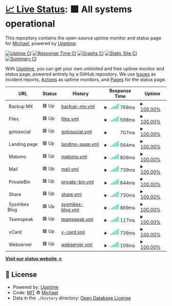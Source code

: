 # [📈 Live Status](https://flyingchewbacca.github.io/upptime): <!--live status--> **🟩 All systems operational**

This repository contains the open-source uptime monitor and status page for [Michael](https://flyingchewbacca.github.io/upptime), powered by [Upptime](https://github.com/upptime/upptime).

[![Uptime CI](https://github.com/flyingchewbacca/upptime/workflows/Uptime%20CI/badge.svg)](https://github.com/flyingchewbacca/upptime/actions?query=workflow%3A%22Uptime+CI%22)
[![Response Time CI](https://github.com/flyingchewbacca/upptime/workflows/Response%20Time%20CI/badge.svg)](https://github.com/flyingchewbacca/upptime/actions?query=workflow%3A%22Response+Time+CI%22)
[![Graphs CI](https://github.com/flyingchewbacca/upptime/workflows/Graphs%20CI/badge.svg)](https://github.com/flyingchewbacca/upptime/actions?query=workflow%3A%22Graphs+CI%22)
[![Static Site CI](https://github.com/flyingchewbacca/upptime/workflows/Static%20Site%20CI/badge.svg)](https://github.com/flyingchewbacca/upptime/actions?query=workflow%3A%22Static+Site+CI%22)
[![Summary CI](https://github.com/flyingchewbacca/upptime/workflows/Summary%20CI/badge.svg)](https://github.com/flyingchewbacca/upptime/actions?query=workflow%3A%22Summary+CI%22)

With [Upptime](https://upptime.js.org), you can get your own unlimited and free uptime monitor and status page, powered entirely by a GitHub repository. We use [Issues](https://github.com/flyingchewbacca/upptime/issues) as incident reports, [Actions](https://github.com/flyingchewbacca/upptime/actions) as uptime monitors, and [Pages](https://flyingchewbacca.github.io/upptime) for the status page.

<!--start: status pages-->
<!-- This summary is generated by Upptime (https://github.com/upptime/upptime) -->
<!-- Do not edit this manually, your changes will be overwritten -->
<!-- prettier-ignore -->
| URL | Status | History | Response Time | Uptime |
| --- | ------ | ------- | ------------- | ------ |
| <img alt="" src="https://icons.duckduckgo.com/ip3/null.ico" height="13"> Backup MX | 🟩 Up | [backup-mx.yml](https://github.com/flyingchewbacca/upptime/commits/HEAD/history/backup-mx.yml) | <details><summary><img alt="Response time graph" src="./graphs/backup-mx/response-time-week.png" height="20"> 768ms</summary><br><a href="https://flyingchewbacca.github.io/upptime/history/backup-mx"><img alt="Response time 768" src="https://img.shields.io/endpoint?url=https%3A%2F%2Fraw.githubusercontent.com%2Fflyingchewbacca%2Fupptime%2FHEAD%2Fapi%2Fbackup-mx%2Fresponse-time.json"></a><br><a href="https://flyingchewbacca.github.io/upptime/history/backup-mx"><img alt="24-hour response time 768" src="https://img.shields.io/endpoint?url=https%3A%2F%2Fraw.githubusercontent.com%2Fflyingchewbacca%2Fupptime%2FHEAD%2Fapi%2Fbackup-mx%2Fresponse-time-day.json"></a><br><a href="https://flyingchewbacca.github.io/upptime/history/backup-mx"><img alt="7-day response time 768" src="https://img.shields.io/endpoint?url=https%3A%2F%2Fraw.githubusercontent.com%2Fflyingchewbacca%2Fupptime%2FHEAD%2Fapi%2Fbackup-mx%2Fresponse-time-week.json"></a><br><a href="https://flyingchewbacca.github.io/upptime/history/backup-mx"><img alt="30-day response time 768" src="https://img.shields.io/endpoint?url=https%3A%2F%2Fraw.githubusercontent.com%2Fflyingchewbacca%2Fupptime%2FHEAD%2Fapi%2Fbackup-mx%2Fresponse-time-month.json"></a><br><a href="https://flyingchewbacca.github.io/upptime/history/backup-mx"><img alt="1-year response time 768" src="https://img.shields.io/endpoint?url=https%3A%2F%2Fraw.githubusercontent.com%2Fflyingchewbacca%2Fupptime%2FHEAD%2Fapi%2Fbackup-mx%2Fresponse-time-year.json"></a></details> | <details><summary><a href="https://flyingchewbacca.github.io/upptime/history/backup-mx">100.00%</a></summary><a href="https://flyingchewbacca.github.io/upptime/history/backup-mx"><img alt="All-time uptime 100.00%" src="https://img.shields.io/endpoint?url=https%3A%2F%2Fraw.githubusercontent.com%2Fflyingchewbacca%2Fupptime%2FHEAD%2Fapi%2Fbackup-mx%2Fuptime.json"></a><br><a href="https://flyingchewbacca.github.io/upptime/history/backup-mx"><img alt="24-hour uptime 100.00%" src="https://img.shields.io/endpoint?url=https%3A%2F%2Fraw.githubusercontent.com%2Fflyingchewbacca%2Fupptime%2FHEAD%2Fapi%2Fbackup-mx%2Fuptime-day.json"></a><br><a href="https://flyingchewbacca.github.io/upptime/history/backup-mx"><img alt="7-day uptime 100.00%" src="https://img.shields.io/endpoint?url=https%3A%2F%2Fraw.githubusercontent.com%2Fflyingchewbacca%2Fupptime%2FHEAD%2Fapi%2Fbackup-mx%2Fuptime-week.json"></a><br><a href="https://flyingchewbacca.github.io/upptime/history/backup-mx"><img alt="30-day uptime 100.00%" src="https://img.shields.io/endpoint?url=https%3A%2F%2Fraw.githubusercontent.com%2Fflyingchewbacca%2Fupptime%2FHEAD%2Fapi%2Fbackup-mx%2Fuptime-month.json"></a><br><a href="https://flyingchewbacca.github.io/upptime/history/backup-mx"><img alt="1-year uptime 100.00%" src="https://img.shields.io/endpoint?url=https%3A%2F%2Fraw.githubusercontent.com%2Fflyingchewbacca%2Fupptime%2FHEAD%2Fapi%2Fbackup-mx%2Fuptime-year.json"></a></details>
| <img alt="" src="https://icons.duckduckgo.com/ip3/null.ico" height="13"> Files | 🟩 Up | [files.yml](https://github.com/flyingchewbacca/upptime/commits/HEAD/history/files.yml) | <details><summary><img alt="Response time graph" src="./graphs/files/response-time-week.png" height="20"> 598ms</summary><br><a href="https://flyingchewbacca.github.io/upptime/history/files"><img alt="Response time 598" src="https://img.shields.io/endpoint?url=https%3A%2F%2Fraw.githubusercontent.com%2Fflyingchewbacca%2Fupptime%2FHEAD%2Fapi%2Ffiles%2Fresponse-time.json"></a><br><a href="https://flyingchewbacca.github.io/upptime/history/files"><img alt="24-hour response time 598" src="https://img.shields.io/endpoint?url=https%3A%2F%2Fraw.githubusercontent.com%2Fflyingchewbacca%2Fupptime%2FHEAD%2Fapi%2Ffiles%2Fresponse-time-day.json"></a><br><a href="https://flyingchewbacca.github.io/upptime/history/files"><img alt="7-day response time 598" src="https://img.shields.io/endpoint?url=https%3A%2F%2Fraw.githubusercontent.com%2Fflyingchewbacca%2Fupptime%2FHEAD%2Fapi%2Ffiles%2Fresponse-time-week.json"></a><br><a href="https://flyingchewbacca.github.io/upptime/history/files"><img alt="30-day response time 598" src="https://img.shields.io/endpoint?url=https%3A%2F%2Fraw.githubusercontent.com%2Fflyingchewbacca%2Fupptime%2FHEAD%2Fapi%2Ffiles%2Fresponse-time-month.json"></a><br><a href="https://flyingchewbacca.github.io/upptime/history/files"><img alt="1-year response time 598" src="https://img.shields.io/endpoint?url=https%3A%2F%2Fraw.githubusercontent.com%2Fflyingchewbacca%2Fupptime%2FHEAD%2Fapi%2Ffiles%2Fresponse-time-year.json"></a></details> | <details><summary><a href="https://flyingchewbacca.github.io/upptime/history/files">100.00%</a></summary><a href="https://flyingchewbacca.github.io/upptime/history/files"><img alt="All-time uptime 100.00%" src="https://img.shields.io/endpoint?url=https%3A%2F%2Fraw.githubusercontent.com%2Fflyingchewbacca%2Fupptime%2FHEAD%2Fapi%2Ffiles%2Fuptime.json"></a><br><a href="https://flyingchewbacca.github.io/upptime/history/files"><img alt="24-hour uptime 100.00%" src="https://img.shields.io/endpoint?url=https%3A%2F%2Fraw.githubusercontent.com%2Fflyingchewbacca%2Fupptime%2FHEAD%2Fapi%2Ffiles%2Fuptime-day.json"></a><br><a href="https://flyingchewbacca.github.io/upptime/history/files"><img alt="7-day uptime 100.00%" src="https://img.shields.io/endpoint?url=https%3A%2F%2Fraw.githubusercontent.com%2Fflyingchewbacca%2Fupptime%2FHEAD%2Fapi%2Ffiles%2Fuptime-week.json"></a><br><a href="https://flyingchewbacca.github.io/upptime/history/files"><img alt="30-day uptime 100.00%" src="https://img.shields.io/endpoint?url=https%3A%2F%2Fraw.githubusercontent.com%2Fflyingchewbacca%2Fupptime%2FHEAD%2Fapi%2Ffiles%2Fuptime-month.json"></a><br><a href="https://flyingchewbacca.github.io/upptime/history/files"><img alt="1-year uptime 100.00%" src="https://img.shields.io/endpoint?url=https%3A%2F%2Fraw.githubusercontent.com%2Fflyingchewbacca%2Fupptime%2FHEAD%2Fapi%2Ffiles%2Fuptime-year.json"></a></details>
| <img alt="" src="https://icons.duckduckgo.com/ip3/null.ico" height="13"> gotosocial | 🟩 Up | [gotosocial.yml](https://github.com/flyingchewbacca/upptime/commits/HEAD/history/gotosocial.yml) | <details><summary><img alt="Response time graph" src="./graphs/gotosocial/response-time-week.png" height="20"> 707ms</summary><br><a href="https://flyingchewbacca.github.io/upptime/history/gotosocial"><img alt="Response time 707" src="https://img.shields.io/endpoint?url=https%3A%2F%2Fraw.githubusercontent.com%2Fflyingchewbacca%2Fupptime%2FHEAD%2Fapi%2Fgotosocial%2Fresponse-time.json"></a><br><a href="https://flyingchewbacca.github.io/upptime/history/gotosocial"><img alt="24-hour response time 707" src="https://img.shields.io/endpoint?url=https%3A%2F%2Fraw.githubusercontent.com%2Fflyingchewbacca%2Fupptime%2FHEAD%2Fapi%2Fgotosocial%2Fresponse-time-day.json"></a><br><a href="https://flyingchewbacca.github.io/upptime/history/gotosocial"><img alt="7-day response time 707" src="https://img.shields.io/endpoint?url=https%3A%2F%2Fraw.githubusercontent.com%2Fflyingchewbacca%2Fupptime%2FHEAD%2Fapi%2Fgotosocial%2Fresponse-time-week.json"></a><br><a href="https://flyingchewbacca.github.io/upptime/history/gotosocial"><img alt="30-day response time 707" src="https://img.shields.io/endpoint?url=https%3A%2F%2Fraw.githubusercontent.com%2Fflyingchewbacca%2Fupptime%2FHEAD%2Fapi%2Fgotosocial%2Fresponse-time-month.json"></a><br><a href="https://flyingchewbacca.github.io/upptime/history/gotosocial"><img alt="1-year response time 707" src="https://img.shields.io/endpoint?url=https%3A%2F%2Fraw.githubusercontent.com%2Fflyingchewbacca%2Fupptime%2FHEAD%2Fapi%2Fgotosocial%2Fresponse-time-year.json"></a></details> | <details><summary><a href="https://flyingchewbacca.github.io/upptime/history/gotosocial">100.00%</a></summary><a href="https://flyingchewbacca.github.io/upptime/history/gotosocial"><img alt="All-time uptime 100.00%" src="https://img.shields.io/endpoint?url=https%3A%2F%2Fraw.githubusercontent.com%2Fflyingchewbacca%2Fupptime%2FHEAD%2Fapi%2Fgotosocial%2Fuptime.json"></a><br><a href="https://flyingchewbacca.github.io/upptime/history/gotosocial"><img alt="24-hour uptime 100.00%" src="https://img.shields.io/endpoint?url=https%3A%2F%2Fraw.githubusercontent.com%2Fflyingchewbacca%2Fupptime%2FHEAD%2Fapi%2Fgotosocial%2Fuptime-day.json"></a><br><a href="https://flyingchewbacca.github.io/upptime/history/gotosocial"><img alt="7-day uptime 100.00%" src="https://img.shields.io/endpoint?url=https%3A%2F%2Fraw.githubusercontent.com%2Fflyingchewbacca%2Fupptime%2FHEAD%2Fapi%2Fgotosocial%2Fuptime-week.json"></a><br><a href="https://flyingchewbacca.github.io/upptime/history/gotosocial"><img alt="30-day uptime 100.00%" src="https://img.shields.io/endpoint?url=https%3A%2F%2Fraw.githubusercontent.com%2Fflyingchewbacca%2Fupptime%2FHEAD%2Fapi%2Fgotosocial%2Fuptime-month.json"></a><br><a href="https://flyingchewbacca.github.io/upptime/history/gotosocial"><img alt="1-year uptime 100.00%" src="https://img.shields.io/endpoint?url=https%3A%2F%2Fraw.githubusercontent.com%2Fflyingchewbacca%2Fupptime%2FHEAD%2Fapi%2Fgotosocial%2Fuptime-year.json"></a></details>
| <img alt="" src="https://icons.duckduckgo.com/ip3/null.ico" height="13"> Landing page | 🟩 Up | [landing-page.yml](https://github.com/flyingchewbacca/upptime/commits/HEAD/history/landing-page.yml) | <details><summary><img alt="Response time graph" src="./graphs/landing-page/response-time-week.png" height="20"> 564ms</summary><br><a href="https://flyingchewbacca.github.io/upptime/history/landing-page"><img alt="Response time 564" src="https://img.shields.io/endpoint?url=https%3A%2F%2Fraw.githubusercontent.com%2Fflyingchewbacca%2Fupptime%2FHEAD%2Fapi%2Flanding-page%2Fresponse-time.json"></a><br><a href="https://flyingchewbacca.github.io/upptime/history/landing-page"><img alt="24-hour response time 564" src="https://img.shields.io/endpoint?url=https%3A%2F%2Fraw.githubusercontent.com%2Fflyingchewbacca%2Fupptime%2FHEAD%2Fapi%2Flanding-page%2Fresponse-time-day.json"></a><br><a href="https://flyingchewbacca.github.io/upptime/history/landing-page"><img alt="7-day response time 564" src="https://img.shields.io/endpoint?url=https%3A%2F%2Fraw.githubusercontent.com%2Fflyingchewbacca%2Fupptime%2FHEAD%2Fapi%2Flanding-page%2Fresponse-time-week.json"></a><br><a href="https://flyingchewbacca.github.io/upptime/history/landing-page"><img alt="30-day response time 564" src="https://img.shields.io/endpoint?url=https%3A%2F%2Fraw.githubusercontent.com%2Fflyingchewbacca%2Fupptime%2FHEAD%2Fapi%2Flanding-page%2Fresponse-time-month.json"></a><br><a href="https://flyingchewbacca.github.io/upptime/history/landing-page"><img alt="1-year response time 564" src="https://img.shields.io/endpoint?url=https%3A%2F%2Fraw.githubusercontent.com%2Fflyingchewbacca%2Fupptime%2FHEAD%2Fapi%2Flanding-page%2Fresponse-time-year.json"></a></details> | <details><summary><a href="https://flyingchewbacca.github.io/upptime/history/landing-page">100.00%</a></summary><a href="https://flyingchewbacca.github.io/upptime/history/landing-page"><img alt="All-time uptime 100.00%" src="https://img.shields.io/endpoint?url=https%3A%2F%2Fraw.githubusercontent.com%2Fflyingchewbacca%2Fupptime%2FHEAD%2Fapi%2Flanding-page%2Fuptime.json"></a><br><a href="https://flyingchewbacca.github.io/upptime/history/landing-page"><img alt="24-hour uptime 100.00%" src="https://img.shields.io/endpoint?url=https%3A%2F%2Fraw.githubusercontent.com%2Fflyingchewbacca%2Fupptime%2FHEAD%2Fapi%2Flanding-page%2Fuptime-day.json"></a><br><a href="https://flyingchewbacca.github.io/upptime/history/landing-page"><img alt="7-day uptime 100.00%" src="https://img.shields.io/endpoint?url=https%3A%2F%2Fraw.githubusercontent.com%2Fflyingchewbacca%2Fupptime%2FHEAD%2Fapi%2Flanding-page%2Fuptime-week.json"></a><br><a href="https://flyingchewbacca.github.io/upptime/history/landing-page"><img alt="30-day uptime 100.00%" src="https://img.shields.io/endpoint?url=https%3A%2F%2Fraw.githubusercontent.com%2Fflyingchewbacca%2Fupptime%2FHEAD%2Fapi%2Flanding-page%2Fuptime-month.json"></a><br><a href="https://flyingchewbacca.github.io/upptime/history/landing-page"><img alt="1-year uptime 100.00%" src="https://img.shields.io/endpoint?url=https%3A%2F%2Fraw.githubusercontent.com%2Fflyingchewbacca%2Fupptime%2FHEAD%2Fapi%2Flanding-page%2Fuptime-year.json"></a></details>
| <img alt="" src="https://icons.duckduckgo.com/ip3/null.ico" height="13"> Matomo | 🟩 Up | [matomo.yml](https://github.com/flyingchewbacca/upptime/commits/HEAD/history/matomo.yml) | <details><summary><img alt="Response time graph" src="./graphs/matomo/response-time-week.png" height="20"> 806ms</summary><br><a href="https://flyingchewbacca.github.io/upptime/history/matomo"><img alt="Response time 806" src="https://img.shields.io/endpoint?url=https%3A%2F%2Fraw.githubusercontent.com%2Fflyingchewbacca%2Fupptime%2FHEAD%2Fapi%2Fmatomo%2Fresponse-time.json"></a><br><a href="https://flyingchewbacca.github.io/upptime/history/matomo"><img alt="24-hour response time 806" src="https://img.shields.io/endpoint?url=https%3A%2F%2Fraw.githubusercontent.com%2Fflyingchewbacca%2Fupptime%2FHEAD%2Fapi%2Fmatomo%2Fresponse-time-day.json"></a><br><a href="https://flyingchewbacca.github.io/upptime/history/matomo"><img alt="7-day response time 806" src="https://img.shields.io/endpoint?url=https%3A%2F%2Fraw.githubusercontent.com%2Fflyingchewbacca%2Fupptime%2FHEAD%2Fapi%2Fmatomo%2Fresponse-time-week.json"></a><br><a href="https://flyingchewbacca.github.io/upptime/history/matomo"><img alt="30-day response time 806" src="https://img.shields.io/endpoint?url=https%3A%2F%2Fraw.githubusercontent.com%2Fflyingchewbacca%2Fupptime%2FHEAD%2Fapi%2Fmatomo%2Fresponse-time-month.json"></a><br><a href="https://flyingchewbacca.github.io/upptime/history/matomo"><img alt="1-year response time 806" src="https://img.shields.io/endpoint?url=https%3A%2F%2Fraw.githubusercontent.com%2Fflyingchewbacca%2Fupptime%2FHEAD%2Fapi%2Fmatomo%2Fresponse-time-year.json"></a></details> | <details><summary><a href="https://flyingchewbacca.github.io/upptime/history/matomo">100.00%</a></summary><a href="https://flyingchewbacca.github.io/upptime/history/matomo"><img alt="All-time uptime 100.00%" src="https://img.shields.io/endpoint?url=https%3A%2F%2Fraw.githubusercontent.com%2Fflyingchewbacca%2Fupptime%2FHEAD%2Fapi%2Fmatomo%2Fuptime.json"></a><br><a href="https://flyingchewbacca.github.io/upptime/history/matomo"><img alt="24-hour uptime 100.00%" src="https://img.shields.io/endpoint?url=https%3A%2F%2Fraw.githubusercontent.com%2Fflyingchewbacca%2Fupptime%2FHEAD%2Fapi%2Fmatomo%2Fuptime-day.json"></a><br><a href="https://flyingchewbacca.github.io/upptime/history/matomo"><img alt="7-day uptime 100.00%" src="https://img.shields.io/endpoint?url=https%3A%2F%2Fraw.githubusercontent.com%2Fflyingchewbacca%2Fupptime%2FHEAD%2Fapi%2Fmatomo%2Fuptime-week.json"></a><br><a href="https://flyingchewbacca.github.io/upptime/history/matomo"><img alt="30-day uptime 100.00%" src="https://img.shields.io/endpoint?url=https%3A%2F%2Fraw.githubusercontent.com%2Fflyingchewbacca%2Fupptime%2FHEAD%2Fapi%2Fmatomo%2Fuptime-month.json"></a><br><a href="https://flyingchewbacca.github.io/upptime/history/matomo"><img alt="1-year uptime 100.00%" src="https://img.shields.io/endpoint?url=https%3A%2F%2Fraw.githubusercontent.com%2Fflyingchewbacca%2Fupptime%2FHEAD%2Fapi%2Fmatomo%2Fuptime-year.json"></a></details>
| <img alt="" src="https://icons.duckduckgo.com/ip3/null.ico" height="13"> Mail | 🟩 Up | [mail.yml](https://github.com/flyingchewbacca/upptime/commits/HEAD/history/mail.yml) | <details><summary><img alt="Response time graph" src="./graphs/mail/response-time-week.png" height="20"> 739ms</summary><br><a href="https://flyingchewbacca.github.io/upptime/history/mail"><img alt="Response time 739" src="https://img.shields.io/endpoint?url=https%3A%2F%2Fraw.githubusercontent.com%2Fflyingchewbacca%2Fupptime%2FHEAD%2Fapi%2Fmail%2Fresponse-time.json"></a><br><a href="https://flyingchewbacca.github.io/upptime/history/mail"><img alt="24-hour response time 739" src="https://img.shields.io/endpoint?url=https%3A%2F%2Fraw.githubusercontent.com%2Fflyingchewbacca%2Fupptime%2FHEAD%2Fapi%2Fmail%2Fresponse-time-day.json"></a><br><a href="https://flyingchewbacca.github.io/upptime/history/mail"><img alt="7-day response time 739" src="https://img.shields.io/endpoint?url=https%3A%2F%2Fraw.githubusercontent.com%2Fflyingchewbacca%2Fupptime%2FHEAD%2Fapi%2Fmail%2Fresponse-time-week.json"></a><br><a href="https://flyingchewbacca.github.io/upptime/history/mail"><img alt="30-day response time 739" src="https://img.shields.io/endpoint?url=https%3A%2F%2Fraw.githubusercontent.com%2Fflyingchewbacca%2Fupptime%2FHEAD%2Fapi%2Fmail%2Fresponse-time-month.json"></a><br><a href="https://flyingchewbacca.github.io/upptime/history/mail"><img alt="1-year response time 739" src="https://img.shields.io/endpoint?url=https%3A%2F%2Fraw.githubusercontent.com%2Fflyingchewbacca%2Fupptime%2FHEAD%2Fapi%2Fmail%2Fresponse-time-year.json"></a></details> | <details><summary><a href="https://flyingchewbacca.github.io/upptime/history/mail">100.00%</a></summary><a href="https://flyingchewbacca.github.io/upptime/history/mail"><img alt="All-time uptime 100.00%" src="https://img.shields.io/endpoint?url=https%3A%2F%2Fraw.githubusercontent.com%2Fflyingchewbacca%2Fupptime%2FHEAD%2Fapi%2Fmail%2Fuptime.json"></a><br><a href="https://flyingchewbacca.github.io/upptime/history/mail"><img alt="24-hour uptime 100.00%" src="https://img.shields.io/endpoint?url=https%3A%2F%2Fraw.githubusercontent.com%2Fflyingchewbacca%2Fupptime%2FHEAD%2Fapi%2Fmail%2Fuptime-day.json"></a><br><a href="https://flyingchewbacca.github.io/upptime/history/mail"><img alt="7-day uptime 100.00%" src="https://img.shields.io/endpoint?url=https%3A%2F%2Fraw.githubusercontent.com%2Fflyingchewbacca%2Fupptime%2FHEAD%2Fapi%2Fmail%2Fuptime-week.json"></a><br><a href="https://flyingchewbacca.github.io/upptime/history/mail"><img alt="30-day uptime 100.00%" src="https://img.shields.io/endpoint?url=https%3A%2F%2Fraw.githubusercontent.com%2Fflyingchewbacca%2Fupptime%2FHEAD%2Fapi%2Fmail%2Fuptime-month.json"></a><br><a href="https://flyingchewbacca.github.io/upptime/history/mail"><img alt="1-year uptime 100.00%" src="https://img.shields.io/endpoint?url=https%3A%2F%2Fraw.githubusercontent.com%2Fflyingchewbacca%2Fupptime%2FHEAD%2Fapi%2Fmail%2Fuptime-year.json"></a></details>
| <img alt="" src="https://icons.duckduckgo.com/ip3/null.ico" height="13"> PrivateBin | 🟩 Up | [private-bin.yml](https://github.com/flyingchewbacca/upptime/commits/HEAD/history/private-bin.yml) | <details><summary><img alt="Response time graph" src="./graphs/private-bin/response-time-week.png" height="20"> 644ms</summary><br><a href="https://flyingchewbacca.github.io/upptime/history/private-bin"><img alt="Response time 644" src="https://img.shields.io/endpoint?url=https%3A%2F%2Fraw.githubusercontent.com%2Fflyingchewbacca%2Fupptime%2FHEAD%2Fapi%2Fprivate-bin%2Fresponse-time.json"></a><br><a href="https://flyingchewbacca.github.io/upptime/history/private-bin"><img alt="24-hour response time 644" src="https://img.shields.io/endpoint?url=https%3A%2F%2Fraw.githubusercontent.com%2Fflyingchewbacca%2Fupptime%2FHEAD%2Fapi%2Fprivate-bin%2Fresponse-time-day.json"></a><br><a href="https://flyingchewbacca.github.io/upptime/history/private-bin"><img alt="7-day response time 644" src="https://img.shields.io/endpoint?url=https%3A%2F%2Fraw.githubusercontent.com%2Fflyingchewbacca%2Fupptime%2FHEAD%2Fapi%2Fprivate-bin%2Fresponse-time-week.json"></a><br><a href="https://flyingchewbacca.github.io/upptime/history/private-bin"><img alt="30-day response time 644" src="https://img.shields.io/endpoint?url=https%3A%2F%2Fraw.githubusercontent.com%2Fflyingchewbacca%2Fupptime%2FHEAD%2Fapi%2Fprivate-bin%2Fresponse-time-month.json"></a><br><a href="https://flyingchewbacca.github.io/upptime/history/private-bin"><img alt="1-year response time 644" src="https://img.shields.io/endpoint?url=https%3A%2F%2Fraw.githubusercontent.com%2Fflyingchewbacca%2Fupptime%2FHEAD%2Fapi%2Fprivate-bin%2Fresponse-time-year.json"></a></details> | <details><summary><a href="https://flyingchewbacca.github.io/upptime/history/private-bin">100.00%</a></summary><a href="https://flyingchewbacca.github.io/upptime/history/private-bin"><img alt="All-time uptime 100.00%" src="https://img.shields.io/endpoint?url=https%3A%2F%2Fraw.githubusercontent.com%2Fflyingchewbacca%2Fupptime%2FHEAD%2Fapi%2Fprivate-bin%2Fuptime.json"></a><br><a href="https://flyingchewbacca.github.io/upptime/history/private-bin"><img alt="24-hour uptime 100.00%" src="https://img.shields.io/endpoint?url=https%3A%2F%2Fraw.githubusercontent.com%2Fflyingchewbacca%2Fupptime%2FHEAD%2Fapi%2Fprivate-bin%2Fuptime-day.json"></a><br><a href="https://flyingchewbacca.github.io/upptime/history/private-bin"><img alt="7-day uptime 100.00%" src="https://img.shields.io/endpoint?url=https%3A%2F%2Fraw.githubusercontent.com%2Fflyingchewbacca%2Fupptime%2FHEAD%2Fapi%2Fprivate-bin%2Fuptime-week.json"></a><br><a href="https://flyingchewbacca.github.io/upptime/history/private-bin"><img alt="30-day uptime 100.00%" src="https://img.shields.io/endpoint?url=https%3A%2F%2Fraw.githubusercontent.com%2Fflyingchewbacca%2Fupptime%2FHEAD%2Fapi%2Fprivate-bin%2Fuptime-month.json"></a><br><a href="https://flyingchewbacca.github.io/upptime/history/private-bin"><img alt="1-year uptime 100.00%" src="https://img.shields.io/endpoint?url=https%3A%2F%2Fraw.githubusercontent.com%2Fflyingchewbacca%2Fupptime%2FHEAD%2Fapi%2Fprivate-bin%2Fuptime-year.json"></a></details>
| <img alt="" src="https://icons.duckduckgo.com/ip3/null.ico" height="13"> Share | 🟩 Up | [share.yml](https://github.com/flyingchewbacca/upptime/commits/HEAD/history/share.yml) | <details><summary><img alt="Response time graph" src="./graphs/share/response-time-week.png" height="20"> 730ms</summary><br><a href="https://flyingchewbacca.github.io/upptime/history/share"><img alt="Response time 730" src="https://img.shields.io/endpoint?url=https%3A%2F%2Fraw.githubusercontent.com%2Fflyingchewbacca%2Fupptime%2FHEAD%2Fapi%2Fshare%2Fresponse-time.json"></a><br><a href="https://flyingchewbacca.github.io/upptime/history/share"><img alt="24-hour response time 730" src="https://img.shields.io/endpoint?url=https%3A%2F%2Fraw.githubusercontent.com%2Fflyingchewbacca%2Fupptime%2FHEAD%2Fapi%2Fshare%2Fresponse-time-day.json"></a><br><a href="https://flyingchewbacca.github.io/upptime/history/share"><img alt="7-day response time 730" src="https://img.shields.io/endpoint?url=https%3A%2F%2Fraw.githubusercontent.com%2Fflyingchewbacca%2Fupptime%2FHEAD%2Fapi%2Fshare%2Fresponse-time-week.json"></a><br><a href="https://flyingchewbacca.github.io/upptime/history/share"><img alt="30-day response time 730" src="https://img.shields.io/endpoint?url=https%3A%2F%2Fraw.githubusercontent.com%2Fflyingchewbacca%2Fupptime%2FHEAD%2Fapi%2Fshare%2Fresponse-time-month.json"></a><br><a href="https://flyingchewbacca.github.io/upptime/history/share"><img alt="1-year response time 730" src="https://img.shields.io/endpoint?url=https%3A%2F%2Fraw.githubusercontent.com%2Fflyingchewbacca%2Fupptime%2FHEAD%2Fapi%2Fshare%2Fresponse-time-year.json"></a></details> | <details><summary><a href="https://flyingchewbacca.github.io/upptime/history/share">100.00%</a></summary><a href="https://flyingchewbacca.github.io/upptime/history/share"><img alt="All-time uptime 100.00%" src="https://img.shields.io/endpoint?url=https%3A%2F%2Fraw.githubusercontent.com%2Fflyingchewbacca%2Fupptime%2FHEAD%2Fapi%2Fshare%2Fuptime.json"></a><br><a href="https://flyingchewbacca.github.io/upptime/history/share"><img alt="24-hour uptime 100.00%" src="https://img.shields.io/endpoint?url=https%3A%2F%2Fraw.githubusercontent.com%2Fflyingchewbacca%2Fupptime%2FHEAD%2Fapi%2Fshare%2Fuptime-day.json"></a><br><a href="https://flyingchewbacca.github.io/upptime/history/share"><img alt="7-day uptime 100.00%" src="https://img.shields.io/endpoint?url=https%3A%2F%2Fraw.githubusercontent.com%2Fflyingchewbacca%2Fupptime%2FHEAD%2Fapi%2Fshare%2Fuptime-week.json"></a><br><a href="https://flyingchewbacca.github.io/upptime/history/share"><img alt="30-day uptime 100.00%" src="https://img.shields.io/endpoint?url=https%3A%2F%2Fraw.githubusercontent.com%2Fflyingchewbacca%2Fupptime%2FHEAD%2Fapi%2Fshare%2Fuptime-month.json"></a><br><a href="https://flyingchewbacca.github.io/upptime/history/share"><img alt="1-year uptime 100.00%" src="https://img.shields.io/endpoint?url=https%3A%2F%2Fraw.githubusercontent.com%2Fflyingchewbacca%2Fupptime%2FHEAD%2Fapi%2Fshare%2Fuptime-year.json"></a></details>
| <img alt="" src="https://icons.duckduckgo.com/ip3/null.ico" height="13"> Sysmikes Blog | 🟩 Up | [sysmikes-blog.yml](https://github.com/flyingchewbacca/upptime/commits/HEAD/history/sysmikes-blog.yml) | <details><summary><img alt="Response time graph" src="./graphs/sysmikes-blog/response-time-week.png" height="20"> 869ms</summary><br><a href="https://flyingchewbacca.github.io/upptime/history/sysmikes-blog"><img alt="Response time 869" src="https://img.shields.io/endpoint?url=https%3A%2F%2Fraw.githubusercontent.com%2Fflyingchewbacca%2Fupptime%2FHEAD%2Fapi%2Fsysmikes-blog%2Fresponse-time.json"></a><br><a href="https://flyingchewbacca.github.io/upptime/history/sysmikes-blog"><img alt="24-hour response time 869" src="https://img.shields.io/endpoint?url=https%3A%2F%2Fraw.githubusercontent.com%2Fflyingchewbacca%2Fupptime%2FHEAD%2Fapi%2Fsysmikes-blog%2Fresponse-time-day.json"></a><br><a href="https://flyingchewbacca.github.io/upptime/history/sysmikes-blog"><img alt="7-day response time 869" src="https://img.shields.io/endpoint?url=https%3A%2F%2Fraw.githubusercontent.com%2Fflyingchewbacca%2Fupptime%2FHEAD%2Fapi%2Fsysmikes-blog%2Fresponse-time-week.json"></a><br><a href="https://flyingchewbacca.github.io/upptime/history/sysmikes-blog"><img alt="30-day response time 869" src="https://img.shields.io/endpoint?url=https%3A%2F%2Fraw.githubusercontent.com%2Fflyingchewbacca%2Fupptime%2FHEAD%2Fapi%2Fsysmikes-blog%2Fresponse-time-month.json"></a><br><a href="https://flyingchewbacca.github.io/upptime/history/sysmikes-blog"><img alt="1-year response time 869" src="https://img.shields.io/endpoint?url=https%3A%2F%2Fraw.githubusercontent.com%2Fflyingchewbacca%2Fupptime%2FHEAD%2Fapi%2Fsysmikes-blog%2Fresponse-time-year.json"></a></details> | <details><summary><a href="https://flyingchewbacca.github.io/upptime/history/sysmikes-blog">100.00%</a></summary><a href="https://flyingchewbacca.github.io/upptime/history/sysmikes-blog"><img alt="All-time uptime 100.00%" src="https://img.shields.io/endpoint?url=https%3A%2F%2Fraw.githubusercontent.com%2Fflyingchewbacca%2Fupptime%2FHEAD%2Fapi%2Fsysmikes-blog%2Fuptime.json"></a><br><a href="https://flyingchewbacca.github.io/upptime/history/sysmikes-blog"><img alt="24-hour uptime 100.00%" src="https://img.shields.io/endpoint?url=https%3A%2F%2Fraw.githubusercontent.com%2Fflyingchewbacca%2Fupptime%2FHEAD%2Fapi%2Fsysmikes-blog%2Fuptime-day.json"></a><br><a href="https://flyingchewbacca.github.io/upptime/history/sysmikes-blog"><img alt="7-day uptime 100.00%" src="https://img.shields.io/endpoint?url=https%3A%2F%2Fraw.githubusercontent.com%2Fflyingchewbacca%2Fupptime%2FHEAD%2Fapi%2Fsysmikes-blog%2Fuptime-week.json"></a><br><a href="https://flyingchewbacca.github.io/upptime/history/sysmikes-blog"><img alt="30-day uptime 100.00%" src="https://img.shields.io/endpoint?url=https%3A%2F%2Fraw.githubusercontent.com%2Fflyingchewbacca%2Fupptime%2FHEAD%2Fapi%2Fsysmikes-blog%2Fuptime-month.json"></a><br><a href="https://flyingchewbacca.github.io/upptime/history/sysmikes-blog"><img alt="1-year uptime 100.00%" src="https://img.shields.io/endpoint?url=https%3A%2F%2Fraw.githubusercontent.com%2Fflyingchewbacca%2Fupptime%2FHEAD%2Fapi%2Fsysmikes-blog%2Fuptime-year.json"></a></details>
| <img alt="" src="https://icons.duckduckgo.com/ip3/null.ico" height="13"> Teamspeak | 🟩 Up | [teamspeak.yml](https://github.com/flyingchewbacca/upptime/commits/HEAD/history/teamspeak.yml) | <details><summary><img alt="Response time graph" src="./graphs/teamspeak/response-time-week.png" height="20"> 117ms</summary><br><a href="https://flyingchewbacca.github.io/upptime/history/teamspeak"><img alt="Response time 117" src="https://img.shields.io/endpoint?url=https%3A%2F%2Fraw.githubusercontent.com%2Fflyingchewbacca%2Fupptime%2FHEAD%2Fapi%2Fteamspeak%2Fresponse-time.json"></a><br><a href="https://flyingchewbacca.github.io/upptime/history/teamspeak"><img alt="24-hour response time 117" src="https://img.shields.io/endpoint?url=https%3A%2F%2Fraw.githubusercontent.com%2Fflyingchewbacca%2Fupptime%2FHEAD%2Fapi%2Fteamspeak%2Fresponse-time-day.json"></a><br><a href="https://flyingchewbacca.github.io/upptime/history/teamspeak"><img alt="7-day response time 117" src="https://img.shields.io/endpoint?url=https%3A%2F%2Fraw.githubusercontent.com%2Fflyingchewbacca%2Fupptime%2FHEAD%2Fapi%2Fteamspeak%2Fresponse-time-week.json"></a><br><a href="https://flyingchewbacca.github.io/upptime/history/teamspeak"><img alt="30-day response time 117" src="https://img.shields.io/endpoint?url=https%3A%2F%2Fraw.githubusercontent.com%2Fflyingchewbacca%2Fupptime%2FHEAD%2Fapi%2Fteamspeak%2Fresponse-time-month.json"></a><br><a href="https://flyingchewbacca.github.io/upptime/history/teamspeak"><img alt="1-year response time 117" src="https://img.shields.io/endpoint?url=https%3A%2F%2Fraw.githubusercontent.com%2Fflyingchewbacca%2Fupptime%2FHEAD%2Fapi%2Fteamspeak%2Fresponse-time-year.json"></a></details> | <details><summary><a href="https://flyingchewbacca.github.io/upptime/history/teamspeak">100.00%</a></summary><a href="https://flyingchewbacca.github.io/upptime/history/teamspeak"><img alt="All-time uptime 100.00%" src="https://img.shields.io/endpoint?url=https%3A%2F%2Fraw.githubusercontent.com%2Fflyingchewbacca%2Fupptime%2FHEAD%2Fapi%2Fteamspeak%2Fuptime.json"></a><br><a href="https://flyingchewbacca.github.io/upptime/history/teamspeak"><img alt="24-hour uptime 100.00%" src="https://img.shields.io/endpoint?url=https%3A%2F%2Fraw.githubusercontent.com%2Fflyingchewbacca%2Fupptime%2FHEAD%2Fapi%2Fteamspeak%2Fuptime-day.json"></a><br><a href="https://flyingchewbacca.github.io/upptime/history/teamspeak"><img alt="7-day uptime 100.00%" src="https://img.shields.io/endpoint?url=https%3A%2F%2Fraw.githubusercontent.com%2Fflyingchewbacca%2Fupptime%2FHEAD%2Fapi%2Fteamspeak%2Fuptime-week.json"></a><br><a href="https://flyingchewbacca.github.io/upptime/history/teamspeak"><img alt="30-day uptime 100.00%" src="https://img.shields.io/endpoint?url=https%3A%2F%2Fraw.githubusercontent.com%2Fflyingchewbacca%2Fupptime%2FHEAD%2Fapi%2Fteamspeak%2Fuptime-month.json"></a><br><a href="https://flyingchewbacca.github.io/upptime/history/teamspeak"><img alt="1-year uptime 100.00%" src="https://img.shields.io/endpoint?url=https%3A%2F%2Fraw.githubusercontent.com%2Fflyingchewbacca%2Fupptime%2FHEAD%2Fapi%2Fteamspeak%2Fuptime-year.json"></a></details>
| <img alt="" src="https://icons.duckduckgo.com/ip3/null.ico" height="13"> vCard | 🟩 Up | [v-card.yml](https://github.com/flyingchewbacca/upptime/commits/HEAD/history/v-card.yml) | <details><summary><img alt="Response time graph" src="./graphs/v-card/response-time-week.png" height="20"> 739ms</summary><br><a href="https://flyingchewbacca.github.io/upptime/history/v-card"><img alt="Response time 739" src="https://img.shields.io/endpoint?url=https%3A%2F%2Fraw.githubusercontent.com%2Fflyingchewbacca%2Fupptime%2FHEAD%2Fapi%2Fv-card%2Fresponse-time.json"></a><br><a href="https://flyingchewbacca.github.io/upptime/history/v-card"><img alt="24-hour response time 739" src="https://img.shields.io/endpoint?url=https%3A%2F%2Fraw.githubusercontent.com%2Fflyingchewbacca%2Fupptime%2FHEAD%2Fapi%2Fv-card%2Fresponse-time-day.json"></a><br><a href="https://flyingchewbacca.github.io/upptime/history/v-card"><img alt="7-day response time 739" src="https://img.shields.io/endpoint?url=https%3A%2F%2Fraw.githubusercontent.com%2Fflyingchewbacca%2Fupptime%2FHEAD%2Fapi%2Fv-card%2Fresponse-time-week.json"></a><br><a href="https://flyingchewbacca.github.io/upptime/history/v-card"><img alt="30-day response time 739" src="https://img.shields.io/endpoint?url=https%3A%2F%2Fraw.githubusercontent.com%2Fflyingchewbacca%2Fupptime%2FHEAD%2Fapi%2Fv-card%2Fresponse-time-month.json"></a><br><a href="https://flyingchewbacca.github.io/upptime/history/v-card"><img alt="1-year response time 739" src="https://img.shields.io/endpoint?url=https%3A%2F%2Fraw.githubusercontent.com%2Fflyingchewbacca%2Fupptime%2FHEAD%2Fapi%2Fv-card%2Fresponse-time-year.json"></a></details> | <details><summary><a href="https://flyingchewbacca.github.io/upptime/history/v-card">100.00%</a></summary><a href="https://flyingchewbacca.github.io/upptime/history/v-card"><img alt="All-time uptime 100.00%" src="https://img.shields.io/endpoint?url=https%3A%2F%2Fraw.githubusercontent.com%2Fflyingchewbacca%2Fupptime%2FHEAD%2Fapi%2Fv-card%2Fuptime.json"></a><br><a href="https://flyingchewbacca.github.io/upptime/history/v-card"><img alt="24-hour uptime 100.00%" src="https://img.shields.io/endpoint?url=https%3A%2F%2Fraw.githubusercontent.com%2Fflyingchewbacca%2Fupptime%2FHEAD%2Fapi%2Fv-card%2Fuptime-day.json"></a><br><a href="https://flyingchewbacca.github.io/upptime/history/v-card"><img alt="7-day uptime 100.00%" src="https://img.shields.io/endpoint?url=https%3A%2F%2Fraw.githubusercontent.com%2Fflyingchewbacca%2Fupptime%2FHEAD%2Fapi%2Fv-card%2Fuptime-week.json"></a><br><a href="https://flyingchewbacca.github.io/upptime/history/v-card"><img alt="30-day uptime 100.00%" src="https://img.shields.io/endpoint?url=https%3A%2F%2Fraw.githubusercontent.com%2Fflyingchewbacca%2Fupptime%2FHEAD%2Fapi%2Fv-card%2Fuptime-month.json"></a><br><a href="https://flyingchewbacca.github.io/upptime/history/v-card"><img alt="1-year uptime 100.00%" src="https://img.shields.io/endpoint?url=https%3A%2F%2Fraw.githubusercontent.com%2Fflyingchewbacca%2Fupptime%2FHEAD%2Fapi%2Fv-card%2Fuptime-year.json"></a></details>
| <img alt="" src="https://icons.duckduckgo.com/ip3/null.ico" height="13"> Webserver | 🟩 Up | [webserver.yml](https://github.com/flyingchewbacca/upptime/commits/HEAD/history/webserver.yml) | <details><summary><img alt="Response time graph" src="./graphs/webserver/response-time-week.png" height="20"> 106ms</summary><br><a href="https://flyingchewbacca.github.io/upptime/history/webserver"><img alt="Response time 106" src="https://img.shields.io/endpoint?url=https%3A%2F%2Fraw.githubusercontent.com%2Fflyingchewbacca%2Fupptime%2FHEAD%2Fapi%2Fwebserver%2Fresponse-time.json"></a><br><a href="https://flyingchewbacca.github.io/upptime/history/webserver"><img alt="24-hour response time 106" src="https://img.shields.io/endpoint?url=https%3A%2F%2Fraw.githubusercontent.com%2Fflyingchewbacca%2Fupptime%2FHEAD%2Fapi%2Fwebserver%2Fresponse-time-day.json"></a><br><a href="https://flyingchewbacca.github.io/upptime/history/webserver"><img alt="7-day response time 106" src="https://img.shields.io/endpoint?url=https%3A%2F%2Fraw.githubusercontent.com%2Fflyingchewbacca%2Fupptime%2FHEAD%2Fapi%2Fwebserver%2Fresponse-time-week.json"></a><br><a href="https://flyingchewbacca.github.io/upptime/history/webserver"><img alt="30-day response time 106" src="https://img.shields.io/endpoint?url=https%3A%2F%2Fraw.githubusercontent.com%2Fflyingchewbacca%2Fupptime%2FHEAD%2Fapi%2Fwebserver%2Fresponse-time-month.json"></a><br><a href="https://flyingchewbacca.github.io/upptime/history/webserver"><img alt="1-year response time 106" src="https://img.shields.io/endpoint?url=https%3A%2F%2Fraw.githubusercontent.com%2Fflyingchewbacca%2Fupptime%2FHEAD%2Fapi%2Fwebserver%2Fresponse-time-year.json"></a></details> | <details><summary><a href="https://flyingchewbacca.github.io/upptime/history/webserver">100.00%</a></summary><a href="https://flyingchewbacca.github.io/upptime/history/webserver"><img alt="All-time uptime 100.00%" src="https://img.shields.io/endpoint?url=https%3A%2F%2Fraw.githubusercontent.com%2Fflyingchewbacca%2Fupptime%2FHEAD%2Fapi%2Fwebserver%2Fuptime.json"></a><br><a href="https://flyingchewbacca.github.io/upptime/history/webserver"><img alt="24-hour uptime 100.00%" src="https://img.shields.io/endpoint?url=https%3A%2F%2Fraw.githubusercontent.com%2Fflyingchewbacca%2Fupptime%2FHEAD%2Fapi%2Fwebserver%2Fuptime-day.json"></a><br><a href="https://flyingchewbacca.github.io/upptime/history/webserver"><img alt="7-day uptime 100.00%" src="https://img.shields.io/endpoint?url=https%3A%2F%2Fraw.githubusercontent.com%2Fflyingchewbacca%2Fupptime%2FHEAD%2Fapi%2Fwebserver%2Fuptime-week.json"></a><br><a href="https://flyingchewbacca.github.io/upptime/history/webserver"><img alt="30-day uptime 100.00%" src="https://img.shields.io/endpoint?url=https%3A%2F%2Fraw.githubusercontent.com%2Fflyingchewbacca%2Fupptime%2FHEAD%2Fapi%2Fwebserver%2Fuptime-month.json"></a><br><a href="https://flyingchewbacca.github.io/upptime/history/webserver"><img alt="1-year uptime 100.00%" src="https://img.shields.io/endpoint?url=https%3A%2F%2Fraw.githubusercontent.com%2Fflyingchewbacca%2Fupptime%2FHEAD%2Fapi%2Fwebserver%2Fuptime-year.json"></a></details>

<!--end: status pages-->

[**Visit our status website →**](https://flyingchewbacca.github.io/upptime)

## 📄 License

- Powered by: [Upptime](https://github.com/upptime/upptime)
- Code: [MIT](./LICENSE) © [Michael](https://flyingchewbacca.github.io/upptime)
- Data in the `./history` directory: [Open Database License](https://opendatacommons.org/licenses/odbl/1-0/)
